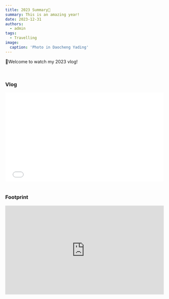 ```yaml
---
title: 2023 Summary👋
summary: This is an amazing year! 
date: 2023-12-31
authors:
  - admin
tags:
  - Travelling
image:
  caption: 'Photo in Daocheng Yading'
---
```


🍻Welcome to watch my 2023 vlog! <br />

<br />

### Vlog

<div style="position:relative; padding-bottom:56.25%; height:0; overflow:hidden; max-width:100%;">
  <iframe 
    src="2023.mp4" 
    frameborder="0" 
    allowfullscreen 
    style="position:absolute; top:0; left:0; width:100%; height:100%;">
  </iframe>
</div>

<br />

### Footprint

<div style="position:relative; padding-bottom:56.25%; height:0; overflow:hidden; max-width:100%;">
  <iframe 
    src="https://www.google.com/maps/d/u/0/embed?mid=12l1sRBeYYEo8np0AnvRF7X2CwRiJIRg&ehbc=2E312F" 
    style="position:absolute; top:0; left:0; width:100%; height:100%; border:0;"
    allowfullscreen=""
    loading="lazy">
  </iframe>
</div>
